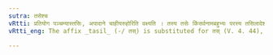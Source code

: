 ```yaml
---
sutra: तसेश्च
vRtti: प्रतियोग पञ्चम्यास्तसिः, अपादाने चाहीयरुहोरिति वक्ष्यति । तस्य तसेः किंसर्वनामबहुभ्यः परस्य तसिलादेशो भवति ॥
vRtti_eng: The affix _tasil_ (-/ तस्) is substituted for तस् (V. 4. 44), (V. 4. 45) when _kim_, a _sarvanama_, and _bahu_ follow.

---
```

